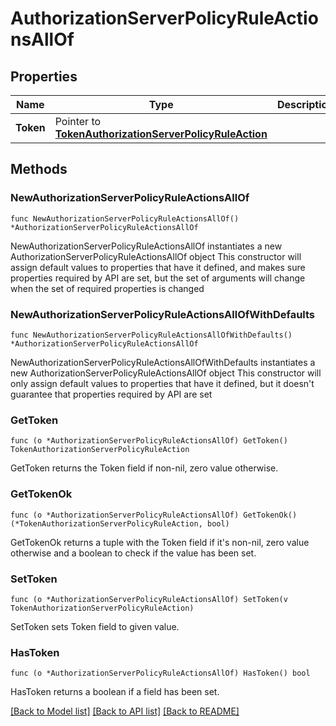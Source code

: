 # AuthorizationServerPolicyRuleActionsAllOf

## Properties

Name | Type | Description | Notes
------------ | ------------- | ------------- | -------------
**Token** | Pointer to [**TokenAuthorizationServerPolicyRuleAction**](TokenAuthorizationServerPolicyRuleAction.md) |  | [optional] 

## Methods

### NewAuthorizationServerPolicyRuleActionsAllOf

`func NewAuthorizationServerPolicyRuleActionsAllOf() *AuthorizationServerPolicyRuleActionsAllOf`

NewAuthorizationServerPolicyRuleActionsAllOf instantiates a new AuthorizationServerPolicyRuleActionsAllOf object
This constructor will assign default values to properties that have it defined,
and makes sure properties required by API are set, but the set of arguments
will change when the set of required properties is changed

### NewAuthorizationServerPolicyRuleActionsAllOfWithDefaults

`func NewAuthorizationServerPolicyRuleActionsAllOfWithDefaults() *AuthorizationServerPolicyRuleActionsAllOf`

NewAuthorizationServerPolicyRuleActionsAllOfWithDefaults instantiates a new AuthorizationServerPolicyRuleActionsAllOf object
This constructor will only assign default values to properties that have it defined,
but it doesn't guarantee that properties required by API are set

### GetToken

`func (o *AuthorizationServerPolicyRuleActionsAllOf) GetToken() TokenAuthorizationServerPolicyRuleAction`

GetToken returns the Token field if non-nil, zero value otherwise.

### GetTokenOk

`func (o *AuthorizationServerPolicyRuleActionsAllOf) GetTokenOk() (*TokenAuthorizationServerPolicyRuleAction, bool)`

GetTokenOk returns a tuple with the Token field if it's non-nil, zero value otherwise
and a boolean to check if the value has been set.

### SetToken

`func (o *AuthorizationServerPolicyRuleActionsAllOf) SetToken(v TokenAuthorizationServerPolicyRuleAction)`

SetToken sets Token field to given value.

### HasToken

`func (o *AuthorizationServerPolicyRuleActionsAllOf) HasToken() bool`

HasToken returns a boolean if a field has been set.


[[Back to Model list]](../README.md#documentation-for-models) [[Back to API list]](../README.md#documentation-for-api-endpoints) [[Back to README]](../README.md)


